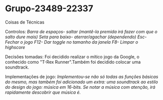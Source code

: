 # Grupo-23489-22337
Coisas de Técnicas

Controlos:
_Barra de espaços- saltar (mantê-la premida irá fazer com que o salto dure mais)
Seta para baixo- aterrar/agachar (dependendo)
Esc- Fechar o jogo
F12- Dar toggle no tamanho da janela
F8- Limpar o highscore_

Decisões tomadas: Foi decidido realizar o mítico jogo da Google, o conhecido como "T-Rex Runner".Também foi decidido colocar uma soundtrack.

Implementações de jogo: _Implementou-se não só todas as funções básicas do mesmo, mas também foi adicionado um extra: uma soundtrack ao estilo do design do jogo: música em 16-bits. Se notar a música com atenção, irá rapidamente descobrir que música é._
